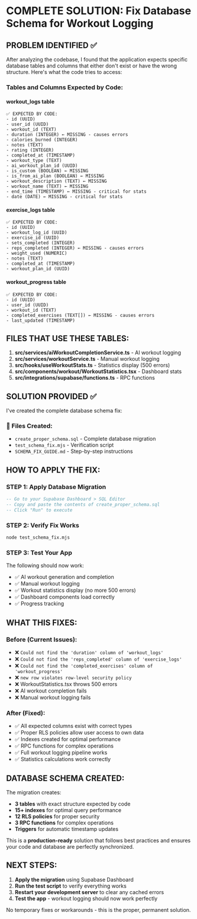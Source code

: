 # COMPLETE SOLUTION: Fix Database Schema for Workout Logging

## PROBLEM IDENTIFIED ✅

After analyzing the codebase, I found that the application expects specific database tables and columns that either don't exist or have the wrong structure. Here's what the code tries to access:

### Tables and Columns Expected by Code:

#### **workout_logs** table
```
✅ EXPECTED BY CODE:
- id (UUID)
- user_id (UUID) 
- workout_id (TEXT)
- duration (INTEGER) ← MISSING - causes errors
- calories_burned (INTEGER)
- notes (TEXT)
- rating (INTEGER)
- completed_at (TIMESTAMP)
- workout_type (TEXT)
- ai_workout_plan_id (UUID)
- is_custom (BOOLEAN) ← MISSING
- is_from_ai_plan (BOOLEAN) ← MISSING  
- workout_description (TEXT) ← MISSING
- workout_name (TEXT) ← MISSING
- end_time (TIMESTAMP) ← MISSING - critical for stats
- date (DATE) ← MISSING - critical for stats
```

#### **exercise_logs** table
```
✅ EXPECTED BY CODE:
- id (UUID)
- workout_log_id (UUID)
- exercise_id (UUID)
- sets_completed (INTEGER)
- reps_completed (INTEGER) ← MISSING - causes errors
- weight_used (NUMERIC)
- notes (TEXT)
- completed_at (TIMESTAMP)
- workout_plan_id (UUID)
```

#### **workout_progress** table  
```
✅ EXPECTED BY CODE:
- id (UUID)
- user_id (UUID)
- workout_id (TEXT)
- completed_exercises (TEXT[]) ← MISSING - causes errors
- last_updated (TIMESTAMP)
```

## FILES THAT USE THESE TABLES:

1. **src/services/aiWorkoutCompletionService.ts** - AI workout logging
2. **src/services/workoutService.ts** - Manual workout logging  
3. **src/hooks/useWorkoutStats.ts** - Statistics display (500 errors)
4. **src/components/workout/WorkoutStatistics.tsx** - Dashboard stats
5. **src/integrations/supabase/functions.ts** - RPC functions

## SOLUTION PROVIDED ✅

I've created the complete database schema fix:

### 📁 Files Created:
- `create_proper_schema.sql` - Complete database migration
- `test_schema_fix.mjs` - Verification script
- `SCHEMA_FIX_GUIDE.md` - Step-by-step instructions

## HOW TO APPLY THE FIX:

### STEP 1: Apply Database Migration
```sql
-- Go to your Supabase Dashboard > SQL Editor
-- Copy and paste the contents of create_proper_schema.sql
-- Click "Run" to execute
```

### STEP 2: Verify Fix Works
```bash
node test_schema_fix.mjs
```

### STEP 3: Test Your App
The following should now work:
- ✅ AI workout generation and completion
- ✅ Manual workout logging
- ✅ Workout statistics display (no more 500 errors)
- ✅ Dashboard components load correctly
- ✅ Progress tracking

## WHAT THIS FIXES:

### Before (Current Issues):
- ❌ `Could not find the 'duration' column of 'workout_logs'`
- ❌ `Could not find the 'reps_completed' column of 'exercise_logs'`  
- ❌ `Could not find the 'completed_exercises' column of 'workout_progress'`
- ❌ `new row violates row-level security policy`
- ❌ WorkoutStatistics.tsx throws 500 errors
- ❌ AI workout completion fails
- ❌ Manual workout logging fails

### After (Fixed):
- ✅ All expected columns exist with correct types
- ✅ Proper RLS policies allow user access to own data
- ✅ Indexes created for optimal performance  
- ✅ RPC functions for complex operations
- ✅ Full workout logging pipeline works
- ✅ Statistics calculations work correctly

## DATABASE SCHEMA CREATED:

The migration creates:
- **3 tables** with exact structure expected by code
- **15+ indexes** for optimal query performance
- **12 RLS policies** for proper security
- **3 RPC functions** for complex operations
- **Triggers** for automatic timestamp updates

This is a **production-ready** solution that follows best practices and ensures your code and database are perfectly synchronized.

## NEXT STEPS:

1. **Apply the migration** using Supabase Dashboard
2. **Run the test script** to verify everything works
3. **Restart your development server** to clear any cached errors
4. **Test the app** - workout logging should now work perfectly

No temporary fixes or workarounds - this is the proper, permanent solution.
